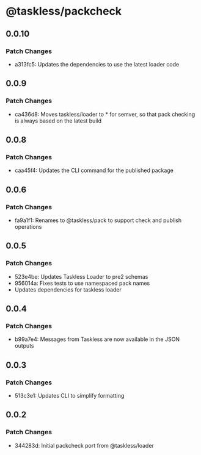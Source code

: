 # @taskless/packcheck

## 0.0.10

### Patch Changes

- a313fc5: Updates the dependencies to use the latest loader code

## 0.0.9

### Patch Changes

- ca436d8: Moves taskless/loader to \* for semver, so that pack checking is always based on the latest build

## 0.0.8

### Patch Changes

- caa45f4: Updates the CLI command for the published package

## 0.0.6

### Patch Changes

- fa9a1f1: Renames to @taskless/pack to support check and publish operations

## 0.0.5

### Patch Changes

- 523e4be: Updates Taskless Loader to pre2 schemas
- 956014a: Fixes tests to use namespaced pack names
- Updates dependencies for taskless loader

## 0.0.4

### Patch Changes

- b99a7e4: Messages from Taskless are now available in the JSON outputs

## 0.0.3

### Patch Changes

- 513c3e1: Updates CLI to simplify formatting

## 0.0.2

### Patch Changes

- 344283d: Initial packcheck port from @taskless/loader
